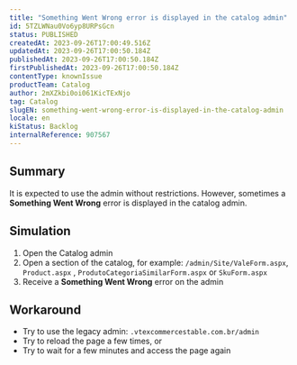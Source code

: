 ```yaml
---
title: "Something Went Wrong error is displayed in the catalog admin"
id: 5TZLWNau0Vo6yp8URPsGcn
status: PUBLISHED
createdAt: 2023-09-26T17:00:49.516Z
updatedAt: 2023-09-26T17:00:50.184Z
publishedAt: 2023-09-26T17:00:50.184Z
firstPublishedAt: 2023-09-26T17:00:50.184Z
contentType: knownIssue
productTeam: Catalog
author: 2mXZkbi0oi061KicTExNjo
tag: Catalog
slugEN: something-went-wrong-error-is-displayed-in-the-catalog-admin
locale: en
kiStatus: Backlog
internalReference: 907567
---
```


## Summary


It is expected to use the admin without restrictions. However, sometimes a **Something Went Wrong** error is displayed in the catalog admin.


##

## Simulation



1. Open the Catalog admin
2. Open a section of the catalog, for example: `/admin/Site/ValeForm.aspx`, `Product.aspx` , `ProdutoCategoriaSimilarForm.aspx` or `SkuForm.aspx`
3. Receive a **Something Went Wrong** error on the admin


##

## Workaround



- Try to use the legacy admin: `.vtexcommercestable.com.br/admin`
- Try to reload the page a few times, or
- Try to wait for a few minutes and access the page again





